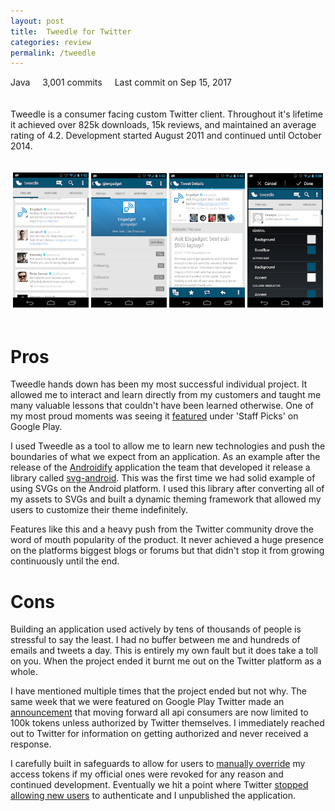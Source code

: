 ```yaml
---
layout: post
title:  Tweedle for Twitter
categories: review
permalink: /tweedle
---
```


<p class="post-meta" style="padding-bottom:20px;">
  <span class="repo-language-color" style="background-color:#b07219;"></span>
  Java
  <span style="padding-left:16px;">
    <span class="text-emphasized">3,001</span>
    commits
  </span>
  <span style="padding-left:16px;">
    Last commit on Sep 15, 2017
  </span>
</p>

Tweedle is a consumer facing custom Twitter client. Throughout it's lifetime it achieved over 825k downloads, 15k reviews, and maintained an average rating of 4.2. Development started August 2011 and continued until October 2014.

<p align="center" style="padding-top:20px;padding-bottom:20px;">
  <img src="/assets/tweedle/image1.png" width="24%" />
  <img src="/assets/tweedle/image2.png" width="24%" />
  <img src="/assets/tweedle/image3.png" width="24%" />
  <img src="/assets/tweedle/image4.png" width="24%" />
</p>

# Pros
Tweedle hands down has been my most successful individual project. It allowed me to interact and learn directly from my customers and taught me many valuable lessons that couldn't have been learned otherwise. One of my most proud moments was seeing it [featured](https://twitter.com/HandlerExploit/status/236522655845593088) under 'Staff Picks' on Google Play.

I used Tweedle as a tool to allow me to learn new technologies and push the boundaries of what we expect from an application. As an example after the release of the [Androidify](https://play.google.com/store/apps/details?id=com.google.android.apps.androidify) application the team that developed it release a library called [svg-android](https://code.google.com/archive/p/svg-android/). This was the first time we had solid example of using SVGs on the Android platform. I used this library after converting all of my assets to SVGs and built a dynamic theming framework that allowed my users to customize their theme indefinitely.

Features like this and a heavy push from the Twitter community drove the word of mouth popularity of the product. It never achieved a huge presence on the platforms biggest blogs or forums but that didn't stop it from growing continuously until the end.

# Cons
Building an application used actively by tens of thousands of people is stressful to say the least. I had no buffer between me and hundreds of emails and tweets a day. This is entirely my own fault but it does take a toll on you. When the project ended it burnt me out on the Twitter platform as a whole.

I have mentioned multiple times that the project ended but not why. The same week that we were featured on Google Play Twitter made an [announcement](https://developer.twitter.com/en/developer-terms/policy.html) that moving forward all api consumers are now limited to 100k tokens unless authorized by Twitter themselves. I immediately reached out to Twitter for information on getting authorized and never received a response.

I carefully built in safeguards to allow for users to [manually override](https://twitter.com/HandlerExploit/status/382012922211209216) my access tokens if my official ones were revoked for any reason and continued development. Eventually we hit a point where Twitter [stopped allowing new users](https://twitter.com/HandlerExploit/status/523453757863231488) to authenticate and I unpublished the application.
